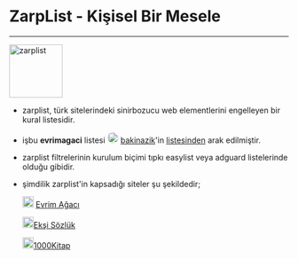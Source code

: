 # ZarpList - Kişisel Bir Mesele

------------

<img title="Kişisel Bir Mesele" src="https://i.imgur.com/wIzRPUF.png" width="96" alt="zarplist" data-canonical-src="https://github.com/denzhaummer/zarplist" style="max-width: 100%;">

- zarplist, türk sitelerindeki sinirbozucu web elementlerini engelleyen bir kural listesidir.

- işbu **evrimagaci** listesi <img title="bakinazik avatar" src="https://avatars.githubusercontent.com/u/64368231?v=4" width="20" alt="author" style="max-width: 5%; border-radius: 50%;"> [bakinazik](https://github.com/bakinazik/)'in [listesinden](https://github.com/bakinazik/blocklist) arak edilmiştir.

- zarplist filtrelerinin kurulum biçimi tıpkı easylist veya adguard listelerinde olduğu gibidir.

- şimdilik zarplist'in kapsadığı siteler şu şekildedir;
  
  <img title="Evrim Ağacı" src="https://i.imgur.com/pqTJJl0.png" width="20" alt="evrimagaci" data-canonical-src="https://www.evrimagaci.org" style="max-width: 50%;"> [Evrim Ağacı](https://github.com/denzhaummer/zarplist/blob/main/evrimagaci.org.txt "zarplist/evrimagaci")
  
  <img title="Ekşi Sözlük" src="https://i.imgur.com/y8waAMf.png" width="20" alt="eksisozluk" data-canonical-src="https://eksisozluk.com" style="max-width: 50%;">[Ekşi Sözlük](https://github.com/denzhaummer/zarplist/blob/main/eksisozluk.com.txt "zarplist/eksisozluk")
  
  <img title="1000Kitap" src="https://i.imgur.com/44TnpXP.png" width="20" alt="1000kitap" data-canonical-src="https://1000kitap.com" style="max-width: 50%;">[1000Kitap](https://github.com/denzhaummer/zarplist/blob/main/1000kitap.com.txt "zarplist/1000kitap")
